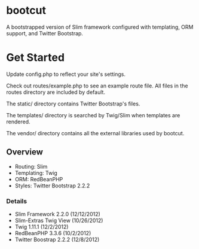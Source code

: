 bootcut
=======

A bootstrapped version of Slim framework configured with templating, ORM support, and Twitter Bootstrap.

# Get Started
Update config.php to reflect your site's settings.

Check out routes/example.php to see an example route file. All files in the routes directory are included by default.

The static/ directory contains Twitter Bootstrap's files.

The templates/ directory is searched by Twig/Slim when templates are rendered.

The vendor/ directory contains all the external libraries used by bootcut.


## Overview
* Routing: Slim
* Templating: Twig
* ORM: RedBeanPHP
* Styles: Twitter Bootstrap 2.2.2

### Details
* Slim Framework 2.2.0 (12/12/2012)
* Slim-Extras Twig View (10/26/2012)
* Twig 1.11.1 (12/2/2012)
* RedBeanPHP 3.3.6 (10/2/2012)
* Twitter Boostrap 2.2.2 (12/8/2012)
